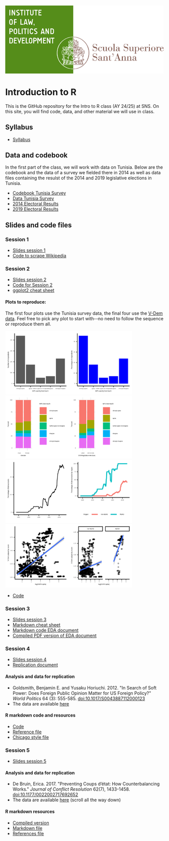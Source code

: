 ![](dirpolis_logo_eng.png)

# Introduction to R
This is the GitHub repository for the Intro to R class (AY 24/25) at SNS. On this site, you will find code, data, and other material we will use in class.
## Syllabus
- [Syllabus](Intro_to_R_Syllabus.pdf)
## Data and codebook
In the first part of the class, we will work with data on Tunisia. Below are the codebook and the data of a survey we fielded there in 2014 as well as data files containing the resulst of the 2014 and 2019 legislative elections in Tunisia. 
- [Codebook Tunisia Survey](Codebook-TUN-Survey.pdf)
- [Data Tunisia Survey](tunisia_survey.csv)
- [2014 Electoral Results](res2014.csv)
- [2019 Electoral Results](res2019.csv)
## Slides and code files
### Session 1
- [Slides session 1](Session-1.pdf)
- [Code to scrape Wikipedia](Scrape-Wikipedia.R)
### Session 2
- [Slides session 2](Session-2.pdf)
- [Code for Session 2](Session-2-code.R)
- [ggplot2 cheat sheet](https://github.com/rstudio/cheatsheets/blob/main/data-visualization.pdf)
#### Plots to reproduce:

The first four plots use the Tunisia survey data, the final four use the [V-Dem data](https://github.com/vdeminstitute/vdemdata). Feel free to pick any plot to start with--no need to follow the sequence or reproduce them all. 

<img src="MPs_lose_touch.jpg" style="width:40%;"/><img src="MPs_lose_touch_perc.jpg" style="width:40%;"/>
<img src="MPs_lose_touch_gender.jpg" style="width:40%;"/><img src="MPs_lose_touch_voted.jpg" style="width:40%;"/>
<img src="Perc_dem.jpg" style="width:40%;"/><img src="Perc_dem_reg.jpg" style="width:40%;"/>
<img src="Dem_dev.jpg" style="width:40%;"/><img src="Dem_dev_reg.jpg" style="width:40%;"/>

- [Code](plot_code.R)
  
### Session 3
- [Slides session 3](Session-3.pdf)
- [Markdown cheat sheet](https://github.com/rstudio/cheatsheets/raw/main/rmarkdown-2.0.pdf)
- [Markdown code EDA document](EDA.Rmd)
- [Compiled PDF version of EDA document](EDA.pdf)

### Session 4
- [Slides session 4](Session-4.pdf)
- [Replication document](Replication1.pdf)

#### Analysis and data for replication
-  Goldsmith, Benjamin E. and Yusaku Horiuchi. 2012. "In Search of Soft Power: Does Foreign Public Opinion Matter for US Foreign Policy?" *World Politics* 64 (3): 555-585. [doi:10.1017/S0043887112000123](https://www.cambridge.org/core/journals/world-politics/article/in-search-of-soft-power-does-foreign-public-opinion-matter-for-us-foreign-policy/0C9DB5A0FB1EF43767932DE4E2C4DCEF)
-  The data are available [here](https://github.com/joshuaalley/cross-sectional-ols)

#### R markdown code and resources
- [Code](Replication1.Rmd)
- [Reference file](references.bib)
- [Chicago style file](chicago-author-date.csl)


### Session 5
- [Slides session 5](Session-5.pdf)

#### Analysis and data for replication
- De Bruin, Erica. 2017. "Preventing Coups d’état: How Counterbalancing Works." *Journal of Conflict Resolution* 62(7), 1433-1458. [doi:10.1177/0022002717692652](https://doi.org/10.1177/0022002717692652)
- The data are available [here](https://doi.org/10.1177/0022002717692652) (scroll all the way down)

#### R markdown resources
- [Compiled version](Replication2.pdf)
- [Markdown file](Replication.Rmd)
- [References file](references.bib)
